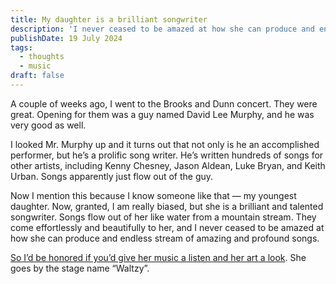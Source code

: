 ```yaml
---
title: My daughter is a brilliant songwriter
description: 'I never ceased to be amazed at how she can produce and endless stream of beautiful songs.'
publishDate: 19 July 2024
tags:
  - thoughts
  - music
draft: false
---
```


A couple of weeks ago, I went to the Brooks and Dunn concert.  They were great.  Opening for them was a guy named David Lee Murphy, and he was very good as well.

I looked Mr. Murphy up and it turns out that not only is he an accomplished performer, but he’s a prolific song writer.  He’s written hundreds of songs for other artists, including Kenny Chesney, Jason Aldean, Luke Bryan, and Keith Urban. Songs apparently just flow out of the guy.

Now I mention this because I know someone like that — my youngest daughter.  Now, granted, I am really biased, but she is a brilliant and talented songwriter.  Songs flow out of her like water from a mountain stream.  They come effortlessly and beautifully to her, and I never ceased to be amazed at how she can produce and endless stream of amazing and profound songs.

[So I’d be honored if you’d give her music a listen and her art a look]([https://](https://www.waltzy777.com/)).  She goes by the stage name “Waltzy”.